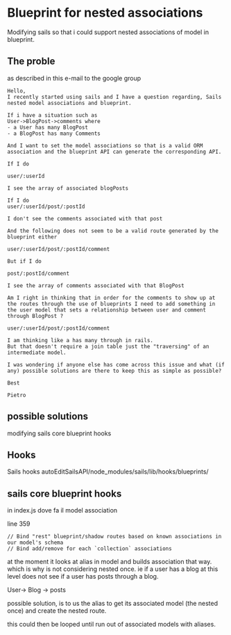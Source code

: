 # Blueprint for nested associations
Modifying sails so that i could support nested associations of model in blueprint.

## The proble
as described in this e-mail to the google group

```
Hello,
I recently started using sails and I have a question regarding, Sails nested model associations and blueprint.

If i have a situation such as
User->BlogPost->comments where
- a User has many BlogPost
- a BlogPost has many Comments

And I want to set the model associations so that is a valid ORM association and the blueprint API can generate the corresponding API.

If I do

user/:userId

I see the array of associated blogPosts

If I do
user/:userId/post/:postId

I don't see the comments associated with that post

And the following does not seem to be a valid route generated by the blueprint either

user/:userId/post/:postId/comment

But if I do

post/:postId/comment

I see the array of comments associated with that BlogPost

Am I right in thinking that in order for the comments to show up at the routes through the use of blueprints I need to add something in the user model that sets a relationship between user and comment through BlogPost ?

user/:userId/post/:postId/comment

I am thinking like a has many through in rails.
But that doesn't require a join table just the "traversing" of an intermediate model.

I was wondering if anyone else has come across this issue and what (if any) possible solutions are there to keep this as simple as possible?

Best

Pietro

```

## possible solutions
modifying sails core blueprint hooks

## Hooks
Sails hooks autoEditSailsAPI/node_modules/sails/lib/hooks/blueprints/

## sails core blueprint hooks
in index.js dove fa il model association

line 359
```
// Bind "rest" blueprint/shadow routes based on known associations in our model's schema
// Bind add/remove for each `collection` associations
```

at the moment it looks at alias in model and builds association that way.
which is why is not considering nested once. ie if a user has a blog at this level does not see if a user has posts  through a blog.

User-> Blog -> posts

possible solution, is to us the alias to get its associated model (the nested once) and create the nested route.

this could then be looped until run out of associated models with aliases.
